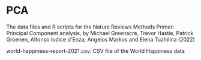 # PCA
The data files and R scripts for the Nature Reviews Methods Primer: Principal Component analysis, by Michael Greenacre, Trevor Hastie, Patrick Groenen, Alfonso Iodice d'Enza, Angelos Markos and Elena Tuzhilina (2022)

world-happiness-report-2021.csv: CSV file of the World Happiness data
